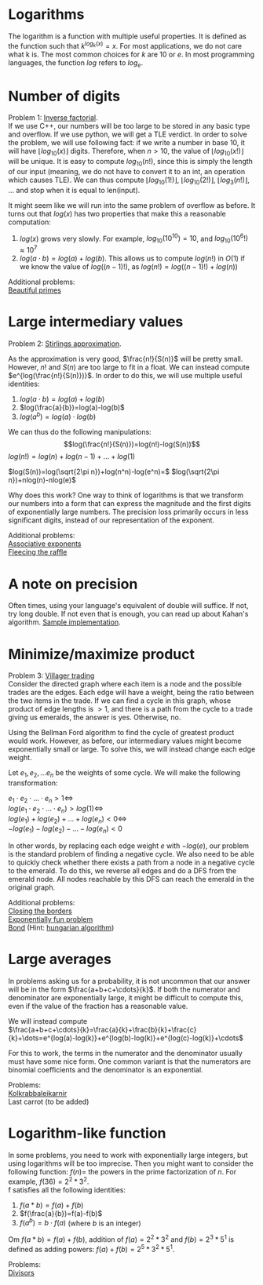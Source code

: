 

# Logarithms

The logarithm is a function with multiple useful properties. It is defined as the function such that $k^{log_k(x)}=x$. For most applications, we do not care what k is. The most common choices for $k$ are $10$ or $e$. In most programming languages, the function $log$ refers to $log_e$.

# Number of digits

Problem 1: [Inverse factorial](https://open.kattis.com/problems/inversefactorial).\
If we use C++, our numbers will be too large to be stored in any basic type and overflow. If we use python, we will get a TLE verdict. In order to solve the problem, we will use following fact: if we write a number in base 10, it will have $\lfloor log_{10}(x) \rfloor$ digits. Therefore, when $n>10$, the value of $\lfloor log_{10}(x!) \rfloor$ will be unique. It is easy to compute $log_{10}(n!)$, since this is simply the length of our input (meaning, we do not have to convert it to an int, an operation which causes TLE). We can thus compute $\lfloor log_{10}(1!) \rfloor$, $\lfloor log_{10}(2!) \rfloor$, $\lfloor log_{3}(n!) \rfloor$, $\dots$ and stop when it is equal to len(input).

It might seem like we will run into the same problem of overflow as before. It turns out that $log(x)$ has two properties that make this a reasonable computation:
1. $log(x)$ grows very slowly. For example, $log_{10}(10^{10})=10$, and $log_{10}(10^6!) \approx 10^7$
2. $log(a \cdot b)=log(a)+log(b)$. This allows us to compute $log(n!)$ in $O(1)$ if we know the value of $log((n-1)!)$, as $log(n!)=log((n-1)!)+log(n))$

Additional problems: \
[Beautiful primes](https://open.kattis.com/problems/beautifulprimes)


# Large intermediary values

Problem 2: [Stirlings approximation](https://open.kattis.com/problems/stirlingsapproximation).

As the approximation is very good, $\frac{n!}{S(n)}$ will be pretty small. However, $n!$ and $S(n)$ are too large to fit in a float. We can instead compute $e^{log(\frac{n!}{S(n)})}$. In order to do this, we will use multiple useful identities:
1. $log(a \cdot b)=log(a)+log(b)$
2. $log(\frac{a}{b})=log(a)-log(b)$
3. $log(a^b)=log(a) \cdot log(b)$

We can thus do the following manipulations:
$$log(\frac{n!}{S(n)})=log(n!)-log(S(n))$$
$log(n!)=log(n)+log(n-1)+\dots+log(1)$ 

$log(S(n))=log(\sqrt{2\pi n})+log(n^n)-log(e^n)=$
$log(\sqrt{2\pi n})+nlog(n)-nlog(e)$

Why does this work? One way to think of logarithms is that we transform our numbers into a form that can express the magnitude and the first digits of exponentially large numbers. The precision loss primarily occurs in less significant digits, instead of our representation of the exponent. 

Additional problems: \
[Associative exponents](https://open.kattis.com/problems/associativeexponents) \
[Fleecing the raffle](https://open.kattis.com/problems/raffle)

# A note on precision

Often times, using your language's equivalent of double will suffice. If not, try long double. If not even that is enough, you can read up about Kahan's algorithm.  [Sample implementation](https://github.com/Matistjati/CP-templates/blob/master/content/number-theory/kahan.cpp).

# Minimize/maximize product

Problem 3: [Villager trading](https://open.kattis.com/problems/villagertrading) \
Consider the directed graph where each item is a node and the possible trades are the edges. Each edge will have a weight, being the ratio between the two items in the trade. If we can find a cycle in this graph, whose product of edge lengths is $>1$, and there is a path from the cycle to a trade giving us emeralds, the answer is yes. Otherwise, no.

Using the Bellman Ford algorithm to find the cycle of greatest product would work. However, as before, our intermediary values might become exponentially small or large. To solve this, we will instead change each edge weight.

Let $e_1,e_2, \dots e_n$ be the weights of some cycle. We will make the following transformation:

$e_1 \cdot e_2 \cdot \dotsc \cdot e_n > 1 \iff$ \
$log(e_1 \cdot e_2 \cdot \dotsc \cdot e_n) > log(1) \iff$ \
$log(e_1) + log(e_2) + \dots + log(e_n) < 0 \iff$ \
$-log(e_1) - log(e_2) - \dots - log(e_n) < 0$ 

In other words, by replacing each edge weight $e$ with $-log(e)$, our problem is the standard problem of finding a negative cycle. We also need to be able to quickly check whether there exists a path from a node in a negative cycle to the emerald. To do this, we reverse all edges and do a DFS from the emerald node. All nodes reachable by this DFS can reach the emerald in the original graph.

Additional problems: \
[Closing the borders](https://open.kattis.com/problems/closingtheborders) \
[Exponentially fun problem](https://open.kattis.com/problems/exponentiallyfun) \
[Bond](https://open.kattis.com/problems/bond)  (Hint: [hungarian algorithm](https://github.com/kth-competitive-programming/kactl/blob/main/content/graph/WeightedMatching.h))

# Large averages
In problems asking us for a probability, it is not uncommon that our answer will be in the form $\frac{a+b+c+\cdots}{k}$. If both the numerator and denominator are exponentially large, it might be difficult to compute this, even if the value of the fraction has a reasonable value. 

We will instead compute \
$\frac{a+b+c+\cdots}{k}=\frac{a}{k}+\frac{b}{k}+\frac{c}{k}+\dots=e^{log(a)-log(k)}+e^{log(b)-log(k)}+e^{log(c)-log(k)}+\cdots$

For this to work, the terms in the numerator and the denominator usually must have some nice form. One common variant is that the numerators are binomial coefficients and the denominator is an exponential.

Problems: \
[Kolkrabbaleikarnir](https://open.kattis.com/problems/kolkrabbaleikarnir) \
Last carrot (to be added)

# Logarithm-like function
In some problems, you need to work with exponentially large integers, but using logarithms will be too imprecise. Then you might want to consider the following function: $f(n)=$ the powers in the prime factorization of $n$. For example, $f(36)=2^2*3^2$. \
f satisfies all the following identities:
1. $f(a*b)=f(a)+f(b)$
2. $f(\frac{a}{b})=f(a)-f(b)$
3. $f(a^b)=b\cdot f(a)$ (where $b$ is an integer) 

Om $f(a*b)=f(a)+f(b)$, addition of $f(a)=2^2*3^2$ and $f(b)=2^3*5^1$ is defined as adding powers: $f(a)+f(b)=2^5*3^2*5^1$.

Problems: \
[Divisors](https://open.kattis.com/problems/divisors)
